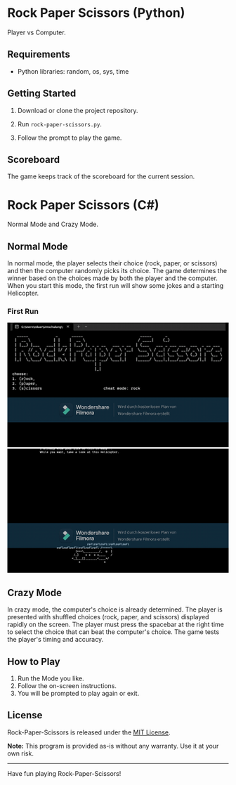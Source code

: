 # Rock Paper Scissors (Python)

Player vs Computer.

## Requirements

- Python libraries: random, os, sys, time

## Getting Started

1. Download or clone the project repository.

2. Run `rock-paper-scissors.py`.

3. Follow the prompt to play the game.

## Scoreboard

The game keeps track of the scoreboard for the current session.

# Rock Paper Scissors (C#)

Normal Mode and Crazy Mode.

## Normal Mode

In normal mode, the player selects their choice (rock, paper, or scissors) and then the computer randomly picks its choice. The game determines the winner based on the choices made by both the player and the computer. When you start this mode, the first run will show some jokes and a starting Helicopter.

### First Run
![](https://github.com/eduardbelan/Rock-Paper-Scissors/blob/main/first-run.gif)
![](https://github.com/eduardbelan/Rock-Paper-Scissors/blob/main/first-run-helicopter.gif)

## Crazy Mode

In crazy mode, the computer's choice is already determined. The player is presented with shuffled choices (rock, paper, and scissors) displayed rapidly on the screen. The player must press the spacebar at the right time to select the choice that can beat the computer's choice. The game tests the player's timing and accuracy.

## How to Play

1. Run the Mode you like.
2. Follow the on-screen instructions.
3. You will be prompted to play again or exit.

## License
Rock-Paper-Scissors is released under the [MIT License](https://opensource.org/licenses/MIT).

**Note:** This program is provided as-is without any warranty. Use it at your own risk.

---

Have fun playing Rock-Paper-Scissors!